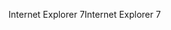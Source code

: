 <span data-ttu-id="f5e79-101">Internet Explorer 7</span><span class="sxs-lookup"><span data-stu-id="f5e79-101">Internet Explorer 7</span></span>